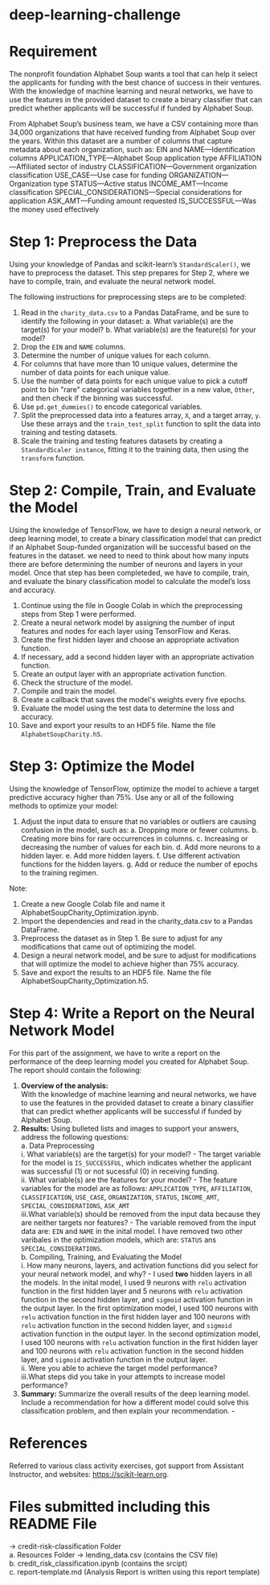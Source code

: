 # deep-learning-challenge

# Requirement

The nonprofit foundation Alphabet Soup wants a tool that can help it select the applicants for funding with the best chance of success in their ventures. With the knowledge of machine learning and neural networks, we have to use the features in the provided dataset to create a binary classifier that can predict whether applicants will be successful if funded by Alphabet Soup.

From Alphabet Soup’s business team, we have a CSV containing more than 34,000 organizations that have received funding from Alphabet Soup over the years. Within this dataset are a number of columns that capture metadata about each organization, such as:
EIN and NAME—Identification columns
APPLICATION_TYPE—Alphabet Soup application type
AFFILIATION—Affiliated sector of industry
CLASSIFICATION—Government organization classification
USE_CASE—Use case for funding
ORGANIZATION—Organization type
STATUS—Active status
INCOME_AMT—Income classification
SPECIAL_CONSIDERATIONS—Special considerations for application
ASK_AMT—Funding amount requested
IS_SUCCESSFUL—Was the money used effectively

# Step 1: Preprocess the Data
Using your knowledge of Pandas and scikit-learn’s `StandardScaler()`, we have to preprocess the dataset. This step prepares for Step 2, where we have to compile, train, and evaluate the neural network model.

The following instructions for preprocessing steps are to be completed:
1. Read in the `charity_data.csv` to a Pandas DataFrame, and be sure to identify the following in your dataset:
  a. What variable(s) are the target(s) for your model?
  b. What variable(s) are the feature(s) for your model?
2. Drop the `EIN` and `NAME` columns.
3. Determine the number of unique values for each column.
4. For columns that have more than 10 unique values, determine the number of data points for each unique value.
5. Use the number of data points for each unique value to pick a cutoff point to bin "rare" categorical variables together in a new value, `Other`, and then check if the binning was successful.
6. Use `pd.get_dummies()` to encode categorical variables.
7. Split the preprocessed data into a features array, `X`, and a target array, `y`. Use these arrays and the `train_test_split` function to split the data into training and testing datasets.
8. Scale the training and testing features datasets by creating a `StandardScaler instance`, fitting it to the training data, then using the `transform` function.

# Step 2: Compile, Train, and Evaluate the Model
Using the knowledge of TensorFlow, we have to design a neural network, or deep learning model, to create a binary classification model that can predict if an Alphabet Soup-funded organization will be successful based on the features in the dataset. we need to need to think about how many inputs there are before determining the number of neurons and layers in your model. Once that step has been completeded, we have to compile, train, and evaluate the binary classification model to calculate the model’s loss and accuracy.
1. Continue using the file in Google Colab in which the preprocessing steps from Step 1 were performed.
2. Create a neural network model by assigning the number of input features and nodes for each layer using TensorFlow and Keras.
3. Create the first hidden layer and choose an appropriate activation function.
4. If necessary, add a second hidden layer with an appropriate activation function.
5. Create an output layer with an appropriate activation function.
6. Check the structure of the model.
7. Compile and train the model.
8. Create a callback that saves the model's weights every five epochs.
9. Evaluate the model using the test data to determine the loss and accuracy.
10. Save and export your results to an HDF5 file. Name the file `AlphabetSoupCharity.h5`.

# Step 3: Optimize the Model
Using the knowledge of TensorFlow, optimize the model to achieve a target predictive accuracy higher than 75%.
Use any or all of the following methods to optimize your model:
1. Adjust the input data to ensure that no variables or outliers are causing confusion in the model, such as:
  a. Dropping more or fewer columns.
  b. Creating more bins for rare occurrences in columns.
  c. Increasing or decreasing the number of values for each bin.
  d. Add more neurons to a hidden layer.
  e. Add more hidden layers.
  f. Use different activation functions for the hidden layers.
  g. Add or reduce the number of epochs to the training regimen.

Note: 
1. Create a new Google Colab file and name it AlphabetSoupCharity_Optimization.ipynb.
2. Import the dependencies and read in the charity_data.csv to a Pandas DataFrame.
3. Preprocess the dataset as in Step 1. Be sure to adjust for any modifications that came out of optimizing the model.
4. Design a neural network model, and be sure to adjust for modifications that will optimize the model to achieve higher than 75% accuracy.
5. Save and export the results to an HDF5 file. Name the file AlphabetSoupCharity_Optimization.h5.

# Step 4: Write a Report on the Neural Network Model
For this part of the assignment, we have to write a report on the performance of the deep learning model you created for Alphabet Soup. The report should contain the following:
1. <b> Overview of the analysis:</b> <br> With the knowledge of machine learning and neural networks, we have to use the features in the provided dataset to create a binary classifier that can predict whether applicants will be successful if funded by Alphabet Soup.
2. <b>Results:</b> Using bulleted lists and images to support your answers, address the following questions: <br>
  a. Data Preprocessing <br>
    i.  What variable(s) are the target(s) for your model? - The target variable for the model is `IS_SUCCESSFUL`, which indicates whether the applicant was successful (1) or not sucessful (0) in receiving funding. <br>
    ii. What variable(s) are the features for your model? - The feature variables for the model are as follows: `APPLICATION_TYPE`, `AFFILIATION`, `CLASSIFICATION`, `USE_CASE`, `ORGANIZATION`, `STATUS`, `INCOME_AMT`, `SPECIAL_CONSIDERATIONS`, `ASK_AMT` <br>
    iii.What variable(s) should be removed from the input data because they are neither targets nor features? - The  variable removed from the input data are: `EIN` and `NAME` in the inital model. I have removed two other varibales in the optimization models, which are: `STATUS` ans `SPECIAL_CONSIDERATIONS`. <br>
  b. Compiling, Training, and Evaluating the Model <br>
    i.  How many neurons, layers, and activation functions did you select for your neural network model, and why? - I used <b>two</b> hidden layers in all the models. In the inital model, I used 9 neurons with `relu` activation function in the first hidden layer and 5 neurons with `relu` activation function in the second hidden layer, and `sigmoid` activation function in the output layer. In the first optimization model, I used 100 neurons with `relu` activation function in the first hidden layer and 100 neurons with `relu` activation function in the second hidden layer, and `sigmoid` activation function in the output layer. In the second optimization model, I used 100 neurons with `relu` activation function in the first hidden layer and 100 neurons with `relu` activation function in the second hidden layer, and `sigmoid` activation function in the output layer.<br>
    ii. Were you able to achieve the target model performance? <br>
    iii.What steps did you take in your attempts to increase model performance? <br>
3. <b>Summary:</b> Summarize the overall results of the deep learning model. Include a recommendation for how a different model could solve this classification problem, and then explain your recommendation. - <br>

# References
Referred to various class activity exercises, got support from Assistant Instructor, and websites: https://scikit-learn.org.

# Files submitted including this README File
-> credit-risk-classification Folder <br>
a. Resources Folder -> lending_data.csv (contains the CSV file) <br>
b. credit_risk_classification.ipynb (contains the srcipt) <br>
c. report-template.md (Analysis Report is written using this report template)
